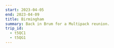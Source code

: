 ```yaml
---
start: 2023-04-05
end: 2023-04-09
title: Birmingham
summary: Back in Brum for a Multipack reunion.
trip_id:
  - t5QC1
  - t5QG1
---
```

